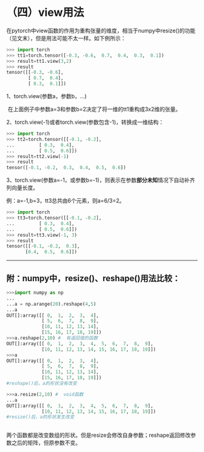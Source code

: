 # （四）view用法

在pytorch中view函数的作用为重构张量的维度，相当于numpy中resize()的功能（见文末），但是用法可能不太一样。如下例所示：

```python
>>> import torch
>>> tt1=torch.tensor([-0.3, -0.6,  0.7,  0.4,  0.3,  0.1])
>>> result=tt1.view(3,2)
>>> result
tensor([[-0.3, -0.6],
        [ 0.7,  0.4],
        [ 0.3,  0.1]])
```

1、torch.view(参数a，参数b，...)

​		在上面例子中参数a=3和参数b=2决定了将一维的tt1重构成3x2维的张量。

2、torch.view(-1)或者torch.view(参数包含-1)，转换成一维结构：

```python
>>> import torch
>>> tt2=torch.tensor([[-0.1, -0.2],
...         [ 0.3,  0.4],
...         [ 0.5,  0.6]])
>>> result=tt2.view(-1)
>>> result
tensor([-0.1, -0.2,  0.3,  0.4,  0.5,  0.6])
```

3、torch.view(参数a=-1，或参数b=-1)，则表示在参数**部分未知**情况下自动补齐列向量长度。

例：a=-1,b=3，tt3总共由6个元素，则a=6/3=2。

```python
>>> import torch
>>> tt3=torch.tensor([[-0.1, -0.2],
...         [ 0.3,  0.4],
...         [ 0.5,  0.6]])
>>> result=tt3.view(-1, 3)
>>> result
tensor([[-0.1, -0.2,  0.3],
       [0.4,  0.5,  0.6]])
```



---

## 附：numpy中，resize()、reshape()用法比较：

```python
>>>import numpy as np
...
...a = np.arange(20).reshape(4,5)
...a
OUT[]:array([[ 0,  1,  2,  3,  4],     
	  		 [ 5,  6,  7,  8,  9],    
	   		 [10, 11, 12, 13, 14],   
			 [15, 16, 17, 18, 19]])
>>>a.reshape(2,10) #  有返回值的函数
OUT[]:array([[ 0,  1,  2,  3,  4,  5,  6,  7,  8,  9],  
		     [10, 11, 12, 13, 14, 15, 16, 17, 18, 19]])
>>>a
OUT[]:array([[ 0,  1,  2,  3,  4],     
	  		 [ 5,  6,  7,  8,  9],    
	   		 [10, 11, 12, 13, 14],   
			 [15, 16, 17, 18, 19]])
#reshape()后，a的形状没有改变

>>>a.resize(2,10) #  void函数
...a
OUT[]:array([[ 0,  1,  2,  3,  4,  5,  6,  7,  8,  9],   
	  		 [10, 11, 12, 13, 14, 15, 16, 17, 18, 19]])
#resize()后，a的形状发生改变    
    
```
两个函数都是改变数组的形状。但是resize会修改自身参数；reshape返回修改参数之后的矩阵，但原参数不变。
